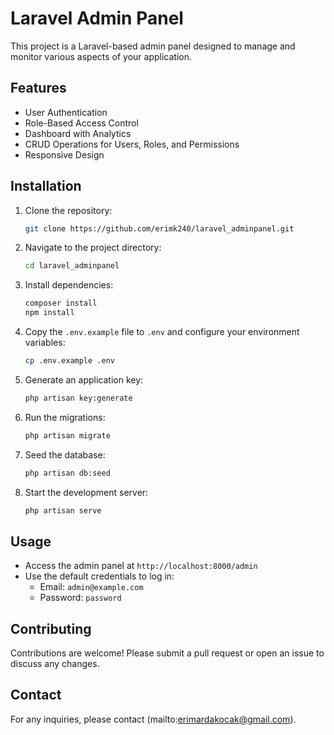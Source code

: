 # Laravel Admin Panel

This project is a Laravel-based admin panel designed to manage and monitor various aspects of your application.

## Features

- User Authentication
- Role-Based Access Control
- Dashboard with Analytics
- CRUD Operations for Users, Roles, and Permissions
- Responsive Design

## Installation

1. Clone the repository:
    ```bash
    git clone https://github.com/erimk240/laravel_adminpanel.git
    ```
2. Navigate to the project directory:
    ```bash
    cd laravel_adminpanel
    ```
3. Install dependencies:
    ```bash
    composer install
    npm install
    ```
4. Copy the `.env.example` file to `.env` and configure your environment variables:
    ```bash
    cp .env.example .env
    ```
5. Generate an application key:
    ```bash
    php artisan key:generate
    ```
6. Run the migrations:
    ```bash
    php artisan migrate
    ```
7. Seed the database:
    ```bash
    php artisan db:seed
    ```
8. Start the development server:
    ```bash
    php artisan serve
    ```

## Usage

- Access the admin panel at `http://localhost:8000/admin`
- Use the default credentials to log in:
    - Email: `admin@example.com`
    - Password: `password`

## Contributing

Contributions are welcome! Please submit a pull request or open an issue to discuss any changes.


## Contact

For any inquiries, please contact (mailto:erimardakocak@gmail.com).
